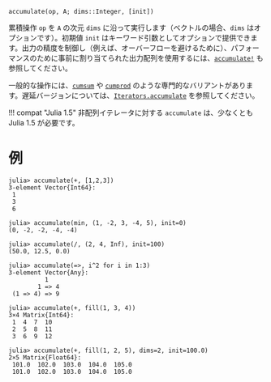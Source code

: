 ```
accumulate(op, A; dims::Integer, [init])
```

累積操作 `op` を `A` の次元 `dims` に沿って実行します（ベクトルの場合、`dims` はオプションです）。初期値 `init` はキーワード引数としてオプションで提供できます。出力の精度を制御し（例えば、オーバーフローを避けるために）、パフォーマンスのために事前に割り当てられた出力配列を使用するには、[`accumulate!`](@ref) も参照してください。

一般的な操作には、[`cumsum`](@ref) や [`cumprod`](@ref) のような専門的なバリアントがあります。遅延バージョンについては、[`Iterators.accumulate`](@ref) を参照してください。

!!! compat "Julia 1.5"
    非配列イテレータに対する `accumulate` は、少なくとも Julia 1.5 が必要です。


# 例

```jldoctest
julia> accumulate(+, [1,2,3])
3-element Vector{Int64}:
 1
 3
 6

julia> accumulate(min, (1, -2, 3, -4, 5), init=0)
(0, -2, -2, -4, -4)

julia> accumulate(/, (2, 4, Inf), init=100)
(50.0, 12.5, 0.0)

julia> accumulate(=>, i^2 for i in 1:3)
3-element Vector{Any}:
          1
        1 => 4
 (1 => 4) => 9

julia> accumulate(+, fill(1, 3, 4))
3×4 Matrix{Int64}:
 1  4  7  10
 2  5  8  11
 3  6  9  12

julia> accumulate(+, fill(1, 2, 5), dims=2, init=100.0)
2×5 Matrix{Float64}:
 101.0  102.0  103.0  104.0  105.0
 101.0  102.0  103.0  104.0  105.0
```
